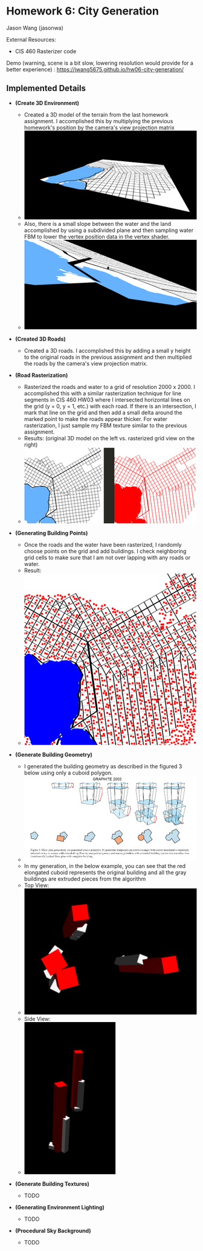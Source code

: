 # Homework 6: City Generation

Jason Wang (jasonwa)

External Resources: 
- CIS 460 Rasterizer code

Demo (warning, scene is a bit slow, lowering resolution would provide for a better experience) : https://jwang5675.github.io/hw06-city-generation/

## Implemented Details

- __(Create 3D Environment)__
  - Created a 3D model of the terrain from the last homework assignment. I accomplished this by multiplying the previous homework's position by the camera's view projection matrix
  - ![](images/3dmap.png)
  - Also, there is a small slope between the water and the land accomplished by using a subdivided plane and then sampling water FBM to lower the vertex position data in the vertex shader.
  - ![](images/smoothtransition.png)

- __(Created 3D Roads)__
  - Created a 3D roads. I accomplished this by adding a small y height to the original roads in the previous assignment and then multiplied the roads by the camera's view projection matrix.

- __(Road Rasterization)__
  - Rasterized the roads and water to a grid of resolution 2000 x 2000. I accomplished this with a similar rasterization technique for line segments in CIS 460 HW03 where I intersected horizontal lines on the grid (y = 0, y = 1, etc.) with each road. If there is an intersection, I mark that line on the grid and then add a small delta around the marked point to make the roads appear thicker. For water rasterization, I just sample my FBM texture similar to the previous assignment.
  - Results: (original 3D model on the left vs. rasterized grid view on the right)
  - ![](images/raster.png)

- __(Generating Building Points)__
  - Once the roads and the water have been rasterized, I randomly choose points on the grid and add buildings. I check neighboring grid cells to make sure that I am not over lapping with any roads or water.
  - Result:
  - ![](images/buildingplacement.png)

- __(Generate Building Geometry)__
  - I generated the building geometry as described in the figured 3 below using only a cuboid polygon. 
  - ![](images/figure3.png)
  - In my generation, in the below example, you can see that the red elongated cuboid represents the original building and all the gray buildings are extruded pieces from the algorithm
  - Top View:
  - ![](images/buildingtop.png)
  - Side View:
  - ![](images/buildingside.png)

- __(Generate Building Textures)__
  - TODO

- __(Generating Environment Lighting)__
  - TODO

- __(Procedural Sky Background)__
  - TODO

